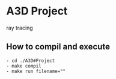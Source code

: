 # A3D Project
 ray tracing

## How to compil and execute

    - cd ./A3D#Project
    - make compil 
    - make run filename=""